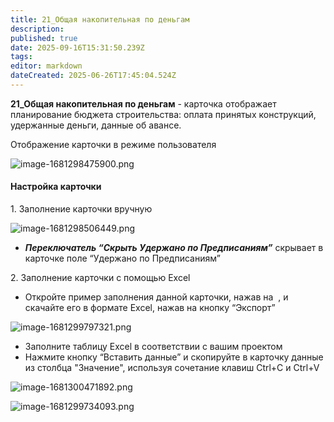 ```yaml
---
title: 21_Общая накопительная по деньгам
description: 
published: true
date: 2025-09-16T15:31:50.239Z
tags: 
editor: markdown
dateCreated: 2025-06-26T17:45:04.524Z
---
```


**21\_Общая накопительная по деньгам** - карточка отображает планирование бюджета строительства: оплата принятых конструкций, удержанные деньги, данные об авансе.

Отображение карточки в режиме пользователя

![image-1681298475900.png](https://lh7-rt.googleusercontent.com/docsz/AD_4nXc7gz_IHCi28nMd5tnUTmglZMFbu6b2ek9EBWk5kZWWAVpU45ZmFBQ3YkKlmQnwTgT9TQ1rFwbjR4M7CBeCXM1YheuvgZmxqzKqu4H4QTUFk3oODCcFGhL5_2UZ5JBMqFKWXd1Go4MdzNUxmIfFuA?key=MHvS0J4XLMea1KtJ_XIgQg)

#### Настройка карточки

1\. Заполнение карточки вручную

![image-1681298506449.png](https://lh7-rt.googleusercontent.com/docsz/AD_4nXcGqJ51PiwyGmxORdbRvhdbQQC8pVXs2ytSe49eyi4LIJhXDShOE4TW7g_tHhwmduApJajhvrrxA2Mvic8aMVIZ6pt95JpXzYNMdWUHoBjOn-uMytP6eEyHV92WEt7kUShKxIAhkGJgXmQx_Zoj?key=MHvS0J4XLMea1KtJ_XIgQg)

-   ***Переключатель “Скрыть Удержано по Предписаниям”*** скрывает в карточке поле “Удержано по Предписаниям”

2\. Заполнение карточки с помощью Excel

-   Откройте пример заполнения данной карточки, нажав на  , и скачайте его в формате Excel, нажав на кнопку “Экспорт”

![image-1681299797321.png](https://lh7-rt.googleusercontent.com/docsz/AD_4nXdVNxiSc3ptOy6Iv-0vR6SlCUBXfYRJ-5PptcwjnDBxH0WoTcpkVQw3PCWNtabXMGjf-JZfNTj8AF2XdPCCMFdKB4WtaWIW5_DAB5OIKuOpR-tDozFfubieiVPBNV_xsDc5qeakb79VgsuEGxy9OQ?key=MHvS0J4XLMea1KtJ_XIgQg)

-   Заполните таблицу Excel в соответствии с вашим проектом
-   Нажмите кнопку “Вставить данные” и скопируйте в карточку данные из столбца "Значение", используя сочетание клавиш Ctrl+C и Ctrl+V

![image-1681300471892.png](https://lh7-rt.googleusercontent.com/docsz/AD_4nXciTFLJkxP5xH1o-_kydOXt-4OK7Rv4PNaT_GhFfWvF0MIlEp15njRpKLynM_XYoVsHsKJW_RvXV8DGmJZuwwtU8Alw_SJ5-vlVp3nW_NBnxdIsCEPy548oovl16hDnl1qOYZ0pYgAstSKdjfSp?key=MHvS0J4XLMea1KtJ_XIgQg)

![image-1681299734093.png](https://lh7-rt.googleusercontent.com/docsz/AD_4nXcRMbaF5nWLPEo3meD95EX3OcWoRmgCWpUenP9pVmkMG9k_PHhozXC4UzrTcriCGbxVo6kVbrs_7S_3mt1WNQ5vwUicceEGv5AH7JGFeHK9TySOlbgSf-nqI_r3MhCbopyCZ5FHAWvFM1X6ZmSeZw?key=MHvS0J4XLMea1KtJ_XIgQg)